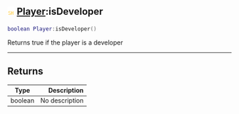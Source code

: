 ## ![shared](../../.gitbook/assets/shared.png) [Player](./readme/player.md):isDeveloper

```lua
boolean Player:isDeveloper()
```

Returns true if the player is a developer

------
## Returns

| Type   | Description |
| ------ | ----------: |
| boolean | No description |

